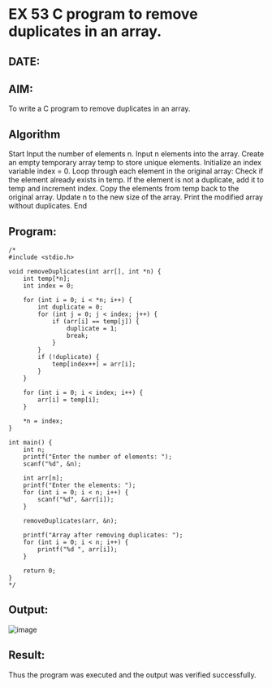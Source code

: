 # EX 53 C program to remove duplicates in an array.
## DATE:
## AIM:
To write a C program to remove duplicates in an array.

## Algorithm
   
Start
Input the number of elements n.
Input n elements into the array.
Create an empty temporary array temp to store unique elements.
Initialize an index variable index = 0.
Loop through each element in the original array:
Check if the element already exists in temp.
If the element is not a duplicate, add it to temp and increment index.
Copy the elements from temp back to the original array.
Update n to the new size of the array.
Print the modified array without duplicates.
End
## Program:
```
/*
#include <stdio.h>

void removeDuplicates(int arr[], int *n) {
    int temp[*n];
    int index = 0;

    for (int i = 0; i < *n; i++) {
        int duplicate = 0;
        for (int j = 0; j < index; j++) {
            if (arr[i] == temp[j]) {
                duplicate = 1;
                break;
            }
        }
        if (!duplicate) {
            temp[index++] = arr[i];
        }
    }

    for (int i = 0; i < index; i++) {
        arr[i] = temp[i];
    }

    *n = index;
}

int main() {
    int n;
    printf("Enter the number of elements: ");
    scanf("%d", &n);

    int arr[n];
    printf("Enter the elements: ");
    for (int i = 0; i < n; i++) {
        scanf("%d", &arr[i]);
    }

    removeDuplicates(arr, &n);

    printf("Array after removing duplicates: ");
    for (int i = 0; i < n; i++) {
        printf("%d ", arr[i]);
    }
    
    return 0;
}
*/
```

## Output:

![image](https://github.com/user-attachments/assets/51d761a9-96f3-4287-b857-1219a3642b52)


## Result:
Thus the program was executed and the output was verified successfully.
